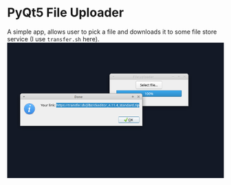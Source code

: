 # PyQt5 File Uploader
A simple app, allows user to pick a file and downloads it to some file store service (I use ```transfer.sh``` here).
![screenshot](https://github.com/bearsandtigers/pyqt5-file-uploader/raw/master/Screenshot.png)
